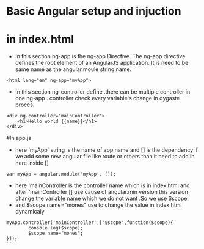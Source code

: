 # Basic Angular setup and injuction 
# in index.html 
* In this section ng-app  is the ng-app Directive. The ng-app directive defines the root element of an AngularJS application. It is need to be same name as the angular.moule string name.
```
<html lang="en" ng-app="myApp">
```
* In this section ng-controller define .there can be multiple controller in one ng-app . controller check every variable's change in dygaste proces. 
```
<div ng-controller="mainController">
	<h1>Hello world {{name}}</h1>
</div>
```

#In app.js 
* here 'myApp' string is the name of app name and [] is the dependency if we add some new angular file like route or others than it need to add in here inside []
```
var myApp = angular.module('myApp', []);
```
* here 'mainController is the controller name which is in index.html and after 'mainController [] use cause of angular.min version this version change the variable name which we do not want .So we use $scope'.
* and $scope.name="mones" use to change the value in index.html dynamicaly 
````
myApp.controller('mainController',['$scope',function($scope){
		console.log($scope);
		$scope.name="mones";
}]);
```